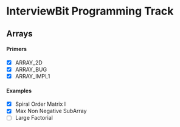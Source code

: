 # InterviewBit Programming Track

## Arrays
#### Primers
- [x] ARRAY_2D
- [x] ARRAY_BUG
- [x] ARRAY_IMPL1
#### Examples
- [x] Spiral Order Matrix I
- [x] Max Non Negative SubArray
- [ ] Large Factorial
